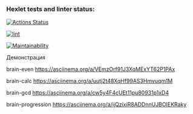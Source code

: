 ### Hexlet tests and linter status:
[![Actions Status](https://github.com/vasilievpg/python-project-lvl1/workflows/hexlet-check/badge.svg)](https://github.com/vasilievpg/python-project-lvl1/actions)

[![lint](https://github.com/vasilievpg/python-project-lvl1/actions/workflows/lint.yml/badge.svg)](https://github.com/vasilievpg/python-project-lvl1/actions/workflows/lint.yml)

[![Maintainability](https://api.codeclimate.com/v1/badges/a99a88d28ad37a79dbf6/maintainability)](https://codeclimate.com/github/codeclimate/codeclimate/maintainability)

Демонстрация

brain-even
https://asciinema.org/a/VEmzOrf91J3XqMExYT62P1PAx

brain-calc
https://asciinema.org/a/uutj2t48XqHf99AS3Hmvuqm1M

brain-gcd
https://asciinema.org/a/cw5y4F4cUEt11pu80931p1xD4

brain-progression
https://asciinema.org/a/ijQzixiR8ADDnnUJBOIEKRaky